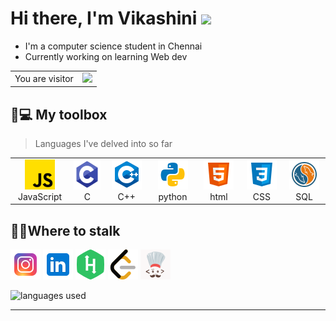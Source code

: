 # Hi there, I'm Vikashini <img src="https://media.giphy.com/media/hvRJCLFzcasrR4ia7z/giphy.gif" width="25px">

* I'm a computer science student in Chennai
* Currently working on learning Web dev

<table>
    <tr>
        <td>You are visitor</td>
        <td><img src="https://profile-counter.glitch.me/Vikashini-G/count.svg"/></td>
    </tr>
</table>

## 🧰💻 My toolbox
>Languages I've delved into so far
<table>
    <tr>
    <td align="center" width="96"><img src="./imgs/javascript icon.png" width="48" height="48" /><br>JavaScript</td>
    <td align="center" width="96"><img src="./imgs/C icon.png" width="48" height="48" /><br>C</td>
    <td align="center" width="96"><img src="./imgs/cpp icon.png" width="48" height="48" /><br>C++</td>
    <td align="center" width="96"><img src="./imgs/python icon.png" width="48" height="48" /><br>python</td>
    <td align="center" width="96"><img src="./imgs/html icon.png" width="48" height="48" /><br>html</td>
    <td align="center" width="96"><img src="./imgs/css icon.png" width="48" height="48" /><br>CSS</td>
    <td align="center" width="96"><img src="./imgs/sql icon.png" width="48" height="48" /><br>SQL</td></tr>
</table> 

## 👩‍💻Where to stalk 
<a href="https://www.instagram.com/art_block_404/"><img src="https://github.com/Vikashini-G/Vikashini-G/blob/main/imgs/insta.png" alt="insta icon" height="48"></a>
<a href="https://www.linkedin.com/in/vikashini-gopinath/"><img src="https://github.com/Vikashini-G/Vikashini-G/blob/main/imgs/linkedin.png" alt="linkedin icon" height="48"></a>
<a href="https://www.hackerrank.com/vg5190"><img src="https://github.com/Vikashini-G/Vikashini-G/blob/main/imgs/hackerrank-icon.png" alt="hackerrank icon" height="48"></a>
<a href="https://leetcode.com/vikashini_g/"><img src="https://github.com/Vikashini-G/Vikashini-G/blob/main/imgs/leetcode%20icon.png" alt="leetcode" height="48"></a>
<a href="https://www.codechef.com/users/vikashinig"><img src="https://github.com/Vikashini-G/Vikashini-G/blob/main/imgs/codechef%20icon.png" alt="codechef" height="48"></a>

<img src="https://github-readme-stats.vercel.app/api/top-langs/?username=Vikashini-G&theme=dark&show_icons=true&hide_border=true&layout=compact" alt="languages used"/>

---

